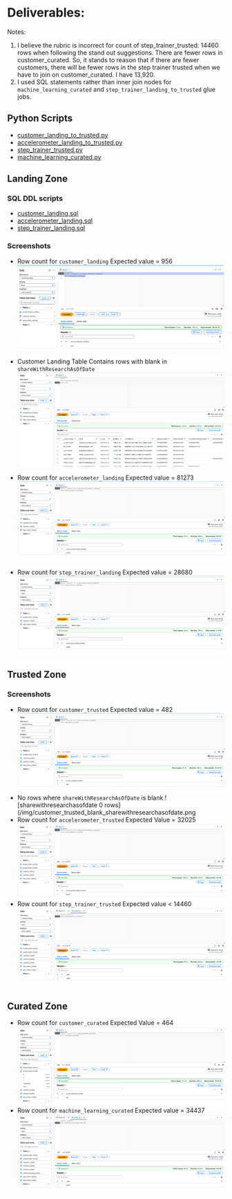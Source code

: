 # Deliverables: 

Notes: 

1. I believe the rubric is incorrect for count of step_trainer_trusted: 14460 rows when following the stand out suggestions.  There are fewer rows in customer_curated.  So, it stands to reason that if there are fewer customers, there will be fewer rows in the step trainer trusted when we have to join on customer_curated.  I have 13,920.
2. I used SQL statements rather than inner join nodes for `machine_learning_curated` and `step_trainer_landing_to_trusted` glue jobs.  

## Python Scripts

- [customer_landing_to_trusted.py](/src/customer_landing_to_trusted.py)
- [accelerometer_landing_to_trusted.py](/src/accelerometer_landing_to_trusted.py)
- [step_trainer_trusted.py](/src/step_trainer_landing_to_trusted.py)
- [machine_learning_curated.py](/src/machine_learning_curated.py)

## Landing Zone
  
### SQL DDL scripts
- [customer_landing.sql](/sql/customer_landing.sql)
- [accelerometer_landing.sql](/sql/accelerometer_landing.sql)
- [step_trainer_landing.sql](/sql/step_trainer_landing.sql)

### Screenshots
- Row count for `customer_landing` Expected value = 956 ![Count of customer_landing](/img/customer_landing_row_count.png)

- Customer Landing Table Contains rows with blank in `shareWithResearchAsOfDate`
  ![blank_sharewithresearchasofdate](/img/customer_landing_blank_sharewithresearchasofdate.png)

- Row count for `accelerometer_landing` Expected value = 81273
  ![accelerometer landing row count](/img/accelerometer_landing_row_count.png)

- Row count for `step_trainer_landing` Expected value = 28680
  ![step trainer landing row count](/img/step_trainer_landing_row_count.png)

## Trusted Zone

### Screenshots
- Row count for `customer_trusted` Expected value = 482
  ![customer trusted row count](/img/customer_trusted_row_count.png)
- No rows where `shareWithResearchAsOfDate` is blank
  ![sharewithresearchasofdate 0 rows](/img/customer_trusted_blank_sharewithresearchasofdate.png
- Row count for `accelerometer_trusted` Expected Value = 32025
  ![accelerometer trusted row count](/img/accelerometer_trusted_row_count.png)
- Row count for `step_trainer_trusted` Expected value < 14460
  ![step trainer trusted row count](/img/step_trainer_trusted_row_count.png)

## Curated Zone
- Row count for `customer_curated` Expected Value = 464
  ![customer curated row count](/img/customer_curated_row_count.png)
- Row count for `machine_learning_curated` Expected value = 34437
  ![machine learning curated row count](/img/machine_learning_row_count.png)
